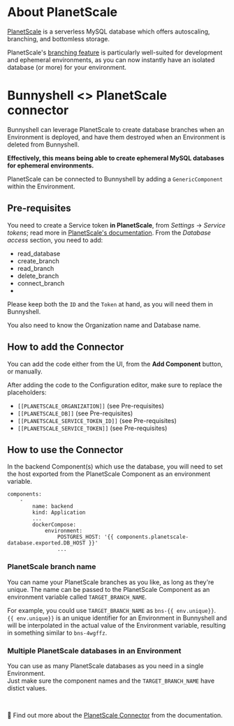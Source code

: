 # About PlanetScale

[PlanetScale](https://planetscale.com/) is a serverless MySQL database which offers autoscaling, branching, and bottomless storage.

PlanetScale's [branching feature](https://planetscale.com/docs/concepts/branching) is particularly well-suited for development and ephemeral environments, as you can now instantly have an isolated database (or more) for your environment.

# Bunnyshell <> PlanetScale connector

Bunnyshell can leverage PlanetScale to create database branches when an Environment is deployed, and have them destroyed when an Environment is deleted from Bunnyshell.

**Effectively, this means being able to create ephemeral MySQL databases for ephemeral environments.**

PlanetScale can be connected to Bunnyshell by adding a `GenericComponent` within the Environment.

## Pre-requisites

You need to create a Service token **in PlanetScale**, from _Settings_ -> _Service tokens_; read more in [PlanetScale's documentation](https://planetscale.com/docs/concepts/service-tokens). From the _Database access_ section, you need to add:
  - read_database
  - create_branch
  - read_branch
  - delete_branch
  - connect_branch
  - 
Please keep both the `ID` and the `Token` at hand, as you will need them in Bunnyshell.

You also need to know the Organization name and Database name.

## How to add the Connector

You can add the code either from the UI, from the **Add Component** button, or manually.

After adding the code to the Configuration editor, make sure to replace the placeholders:
- `[[PLANETSCALE_ORGANIZATION]]` (see Pre-requisites)
- `[[PLANETSCALE_DB]]` (see Pre-requisites)
- `[[PLANETSCALE_SERVICE_TOKEN_ID]]` (see Pre-requisites) 
- `[[PLANETSCALE_SERVICE_TOKEN]]` (see Pre-requisites)

## How to use the Connector

In the backend Component(s) which use the database, you will need to set the host exported from the PlanetScale Component as an environment variable.

```
components:
    - 
        name: backend
        kind: Application
        ...
        dockerCompose:
            environment:
                POSTGRES_HOST: '{{ components.planetscale-database.exported.DB_HOST }}'
                ...
```

### PlanetScale branch name

You can name your PlanetScale branches as you like, as long as they're unique. The name can be passed to the PlanetScale Component as an environment variable called `TARGET_BRANCH_NAME`.

For example, you could use `TARGET_BRANCH_NAME` as `bns-{{ env.unique}}`.  
`{{ env.unique}}` is an unique identifier for an Environment in Bunnyshell and will be interpolated in the actual value of the Environment variable, resulting in something similar to `bns-4wgffz`.

### Multiple PlanetScale databases in an Environment

You can use as many PlanetScale databases as you need in a single Environment.  
Just make sure the component names and the `TARGET_BRANCH_NAME` have distict values.


&nbsp;

📖 Find out more about the [PlanetScale Connector](https://documentation.bunnyshell.com/docs/connectors-planetscale-database) from the documentation.
